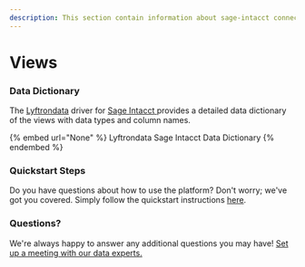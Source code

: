 ```yaml
---
description: This section contain information about sage-intacct connector views information
---
```


# Views

### Data Dictionary

The [Lyftrondata](https://www.lyftrondata.com/) driver for [Sage Intacct](None/)[ ](https://www.lyftrondata.com/integration/sage-intacct/)provides a detailed data dictionary of the views with data types and column names.

{% embed url="None" %}
Lyftrondata Sage Intacct Data Dictionary
{% endembed %}

### Quickstart Steps

Do you have questions about how to use the platform? Don't worry; we've got you covered. Simply follow the quickstart instructions [here](../README.md).

### Questions? <a href="#questions" id="questions"></a>

We're always happy to answer any additional questions you may have! [Set up a meeting with our data experts.](https://www.lyftrondata.com/book-a-meeting/)



